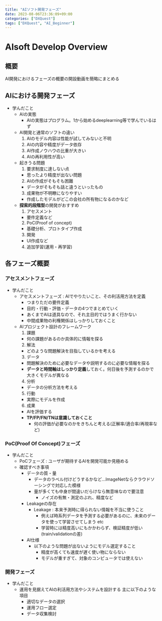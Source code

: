 ```yaml
---
title: "AIソフト開発フェーズ"
date: 2023-08-06T23:36:09+09:00
categories: ["DXQuest"]
tags: ["DXQuest", "AI_Beginner"]
---
```

# AIsoft Develop Overview

## 概要

AI開発におけるフェーズの概要の開設動画を簡略にまとめる

## AIにおける開発フェーズ

- 学んだこと
  - AIの実態
    - AIの実態はプログラム。1から始めるdeeplearning等で学んでいるはず
  - AI開発と通常のソフトの違い
    1. AIのモデル内容は性能が試してみないと不明
    2. AIの内容や精度がデータ依存
    3. AI作成ノウハウの比重が大きい
    4. AIの再利用性が高い
  - 起きうる問題
    1. 要求制度に達しない点
      - 思ったより精度が出ない問題
    2. AIの作成がそもそも困難
      - データがそもそも話と違うといったもの
    3. 成果物が不明瞭になりやすい
      - 作成したモデルがどこの会社の所有物になるのかなど
  - **探索的段階型**の開発がおすすめ
    1. アセスメント
      - 要件定義など
    2. PoC(Proof of concept)
      - 基礎分析、プロトタイプ作成
    3. 開発
      - UI作成など
    4. 追加学習(運用・再学習)

## 各フェーズ概要

### アセスメントフェーズ

- 学んだこと
  - アセスメントフェーズ : AIでやりたいこと、その利活用方法を定義
    - つまりただの要件定義
    - 目的・行動・評価・データの4つでまとめていく
    - あくまでAIは道具なので、それ主目的ではうまく行かない
    - 中間成果物の利権関係はしっかりしておくこと
  - AIプロジェクト設計のフレームワーク
    1. 課題
      - 何の課題があるのか具体的に情報を探る
    2. 解法
      - どのような問題解決を目指しているかを考える
    3. データ
      - 問題解決のために必要なデータや説明するのに必要な情報を探る
      - **データと時間軸はしっかり定義**しておく。何日後を予測するのかで大きくモデルが異なる
    4. 分析
      - データの分析方法を考える
    5. 行動
      - 実際にモデルを作成
    6. 成果
      - AIを評価する
      - **TP/FP/FN/TNは意識しておくこと**
        - 何の評価が必要なのかをきちんと考える(正解率/適合率/再現率など)

### PoC(Proof Of Concept)フェーズ

- 学んだこと
  - PoCフェーズ : ユーザが期待するAIを開発可能か見極める
  - 確認すべき事項
    - データの質・量
      - データのラベル付けどうするかなど…ImageNetならクラウドソーシングで対応した模様
      - 量が多くても中身が間違いだらけなら無意味なので要注意
        - ノイズの有無・測定のぶれ、精度など
    - Leakageの存在
      - Leakage : 本来予測時に得られない情報を不当に使うこと
        - 例えば時系列データを予測する必要があるのに、未来のデータを使って学習させてしまう etc
        - 学習時には精度高いにもかかわらず、検証精度が低い (train/validationの差)
    - AI仕様
      - 以下のような問題が出ないようにモデル選定すること
        - 精度が高くても速度が遅く使い物にならない
        - モデルが重すぎて、対象のコンピュータでは使えない

### 開発フェーズ

- 学んだこと
  - 運用を見据えてAIの利活用方法やシステムを設計する 主に以下のような項目
    - 適切なデータの選択
    - 運用フロー選定
    - データ収集検討
